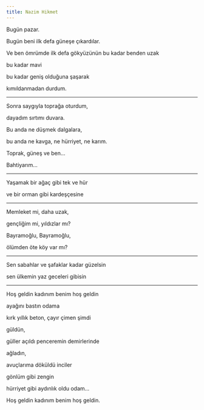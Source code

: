 ```yaml
---
title: Nazim Hikmet
---
```


Bugün pazar.

Bugün beni ilk defa güneşe çıkardılar.

Ve ben ömrümde ilk defa gökyüzünün bu kadar benden uzak

bu kadar mavi

bu kadar geniş olduğuna şaşarak

kımıldanmadan durdum.

---

Sonra saygıyla toprağa oturdum,

dayadım sırtımı duvara.

Bu anda ne düşmek dalgalara,

bu anda ne kavga, ne hürriyet, ne karım.

Toprak, güneş ve ben...

Bahtiyarım...

---

Yaşamak bir ağaç gibi tek ve hür

ve bir orman gibi kardeşçesine

---

Memleket mi, daha uzak,

gençliğim mi, yıldızlar mı?

Bayramoğlu, Bayramoğlu,

ölümden öte köy var mı?

---

Sen sabahlar ve şafaklar kadar güzelsin

sen ülkemin yaz geceleri gibisin

---

Hoş geldin kadınım benim hoş geldin

ayağını bastın odama

kırk yıllık beton, çayır çimen şimdi

güldün,

güller açıldı penceremin demirlerinde

ağladın,

avuçlarıma döküldü inciler

gönlüm gibi zengin

hürriyet gibi aydınlık oldu odam...

Hoş geldin kadınım benim hoş geldin.
